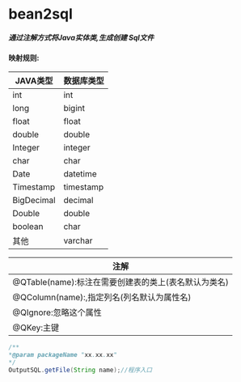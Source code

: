 # bean2sql

***通过注解方式将Java实体类,生成创建 Sql文件***

#### 映射规则:

| JAVA类型   | 数据库类型 |
| ---------- | ---------- |
| int        | int        |
| long       | bigint     |
| float      | float      |
| double     | double     |
| Integer    | integer    |
| char       | char       |
| Date       | datetime   |
| Timestamp  | timestamp  |
| BigDecimal | decimal    |
| Double     | double     |
| boolean    | char       |
| 其他       | varchar    |

| 注解                                                 |
| ---------------------------------------------------- |
| @QTable(name):标注在需要创建表的类上(表名默认为类名) |
| @QColumn(name):,指定列名(列名默认为属性名)           |
| @QIgnore:忽略这个属性                                |
| @QKey:主键                                           |

```java
/**
*@param packageName "xx.xx.xx"
*/
OutputSQL.getFile(String name);//程序入口
```




